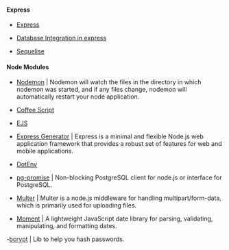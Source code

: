 #### Express

- [Express](http://expressjs.com/en/api.html)

- [Database Integration in express](https://expressjs.com/en/guide/database-integration.html#postgresql)

- [Sequelise](http://docs.sequelizejs.com/) 

#### Node Modules

- [Nodemon](https://www.npmjs.com/package/nodemon) | Nodemon will watch the files in the directory in which nodemon was started, and if any files change, nodemon will automatically restart your node application.

- [Coffee Script](http://coffeescript.org/)

- [EJS](https://www.npmjs.com/package/ejs)

- [Express Generator](https://expressjs.com/en/starter/generator.html) | Express is a minimal and flexible Node.js web application framework that provides a robust set of features for web and mobile applications. 

- [DotEnv](https://www.npmjs.com/package/dotenv-extended) 

- [pg-promise](https://www.npmjs.com/package/pg-promise) | Non-blocking PostgreSQL client for node.js or interface for PostgreSQL.

- [Multer](https://www.npmjs.com/package/multer) | Multer is a node.js middleware for handling multipart/form-data, which is primarily used for uploading files. 

- [Moment](https://www.npmjs.com/package/moment) | A lightweight JavaScript date library for parsing, validating, manipulating, and formatting dates.

-[bcrypt](https://www.npmjs.com/package/bcrypt) | Lib to help you hash passwords.


